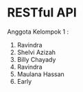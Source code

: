 # RESTful API

Anggota Kelompok 1 :
1. Ravindra
2. Shelvi Azizah
3. Billy Chayady
4. Ravindra
5. Maulana Hassan
6. Early
